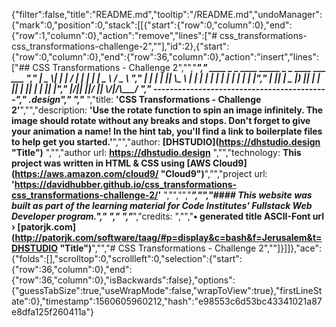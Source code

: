 {"filter":false,"title":"README.md","tooltip":"/README.md","undoManager":{"mark":0,"position":0,"stack":[[{"start":{"row":0,"column":0},"end":{"row":1,"column":0},"action":"remove","lines":["# css_transformations-css_transformations-challenge-2",""],"id":2},{"start":{"row":0,"column":0},"end":{"row":36,"column":0},"action":"insert","lines":["## CSS Transformations - Challenge 2","","***","     ____  _   _ ____ _____ _   _ ____ ___ ___  ","    |  _ \\| | | / ___|_   _| | | |  _ \\_ _/ _ \\ ","    | | | | |_| \\___ \\ | | | | | | | | | | | | |","    | |_| |  _  |___) || | | |_| | |_| | | |_| |","    |____/|_| |_|____/ |_|  \\___/|____/___\\___/ ","    -------------------------------------------","    .design","    ","***  ","title: **'CSS Transformations - Challenge 2'**","","description: **'Use the rotate function to spin an image infinitely. The image should rotate without any breaks and stops. Don't forget to give your animation a name! In the hint tab, you'll find a link to boilerplate files to help get you started.'**","","author: **[DHSTUDIO](https://dhstudio.design \"Title\")** ","","author url: **<https://dhstudio.design>** ","","technology: **This project was written in HTML & CSS using [AWS Cloud9](https://aws.amazon.com/cloud9/ \"Cloud9\")**","","project url: **'https://davidhubber.github.io/css_transformations-css_transformations-challenge-2/'**  ","","","***","","#### This website was built as part of the learning material for Code Institutes' Fullstack Web Developer program."," "," ","***","credits: ","","**• generated title ASCII-Font url › [patorjk.com](http://patorjk.com/software/taag/#p=display&c=bash&f=Jerusalem&t=DHSTUDIO \"Title\")**","","# CSS Transformations - Challenge 2",""]}]]},"ace":{"folds":[],"scrolltop":0,"scrollleft":0,"selection":{"start":{"row":36,"column":0},"end":{"row":36,"column":0},"isBackwards":false},"options":{"guessTabSize":true,"useWrapMode":false,"wrapToView":true},"firstLineState":0},"timestamp":1560605960212,"hash":"e98553c6d53bc43341021a87e8dfa125f260411a"}